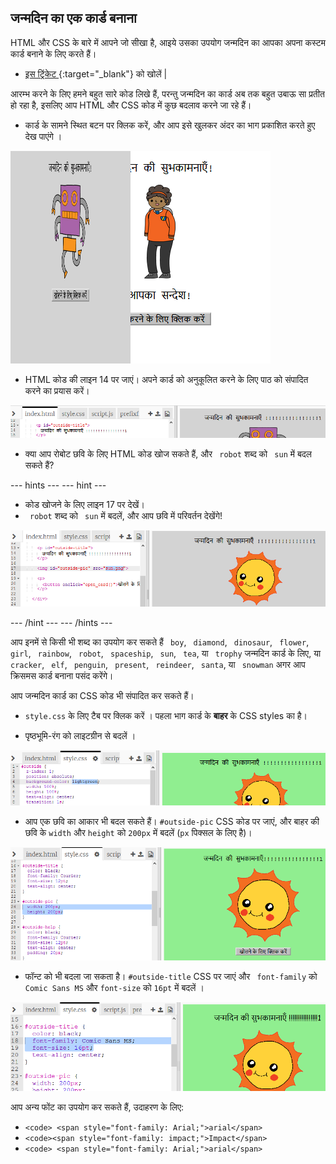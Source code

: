 ## जन्मदिन का एक कार्ड बनाना

HTML और CSS के बारे में आपने जो सीखा है, आइये उसका उपयोग जन्मदिन का आपका अपना कस्टम कार्ड बनाने के लिए करते हैं।

+ [ इस ट्रिंकेट ](https://trinket.io/html/b33e4f4ca8) {:target="_blank"} को खोलें |

आरम्भ करने के लिए हमने बहुत सारे कोड लिखे हैं, परन्तु जन्मदिन का कार्ड अब तक बहुत उबाऊ सा प्रतीत हो रहा है, इसलिए आप HTML और CSS कोड में कुछ बदलाव करने जा रहे हैं।

+ कार्ड के सामने स्थित बटन पर क्लिक करें, और आप इसे खुलकर अंदर का भाग प्रकाशित करते हुए देख पाएंगे ।

![स्क्रीनशॉट](images/birthday-click.png)

+ HTML कोड की लाइन 14 पर जाएं। अपने कार्ड को अनुकूलित करने के लिए पाठ को संपादित करने का प्रयास करें।

![स्क्रीनशॉट](images/birthday-card-html.png)

+ क्या आप रोबोट छवि के लिए HTML कोड खोज सकते हैं, और ` robot` शब्द को ` sun` में बदल सकते हैं?

\--- hints \--- \--- hint \---

+ कोड खोजने के लिए लाइन 17 पर देखें।
+ ` robot` शब्द को ` sun` में बदलें, और आप छवि में परिवर्तन देखेंगे!

![स्क्रीनशॉट](images/birthday-card-sun.png)

\--- /hint \--- \--- /hints \---

आप इनमें से किसी भी शब्द का उपयोग कर सकते हैं ` boy`, ` diamond`, ` dinosaur`, ` flower`, ` girl`, ` rainbow`, ` robot`, ` spaceship`, ` sun`, ` tea`, या ` trophy` जन्मदिन कार्ड के लिए, या ` cracker`, ` elf`, ` penguin`, ` present`, ` reindeer`, ` santa`, या ` snowman` अगर आप क्रिसमस कार्ड बनाना पसंद करेंगे।

आप जन्मदिन कार्ड का CSS कोड भी संपादित कर सकते हैं।

+ ` style.css ` के लिए टैब पर क्लिक करें । पहला भाग कार्ड के **बाहर** के CSS styles का है।

+ <color>पृष्ठभूमि-रंग</color> को <color>लाइटग्रीन</color> से बदलें ।

![स्क्रीनशॉट](images/birthday-card-outside.png)

+ आप एक छवि का आकार भी बदल सकते हैं। ` #outside-pic ` CSS कोड पर जाएं, और बाहर की छवि के ` width ` और ` height ` को ` 200px ` में बदलें (`px` पिक्सल के लिए है)।

![स्क्रीनशॉट](images/birthday-card-size.png)

+ फॉन्ट को भी बदला जा सकता है। ` #outside-title ` CSS पर जाएं और ` font-family` को ` Comic Sans MS ` और ` font-size ` को ` 16pt ` में बदलें ।

![स्क्रीनशॉट](images/birthday-card-font.png)

आप अन्य फोंट का उपयोग कर सकते हैं, उदाहरण के लिए:

+ `<code> <span style="font-family: Arial;">arial</span> `</code>
+ `<code><span style="font-family: impact;">Impact</span>`</code>
+ `<code> <span style="font-family: Arial;">arial</span> `</code>